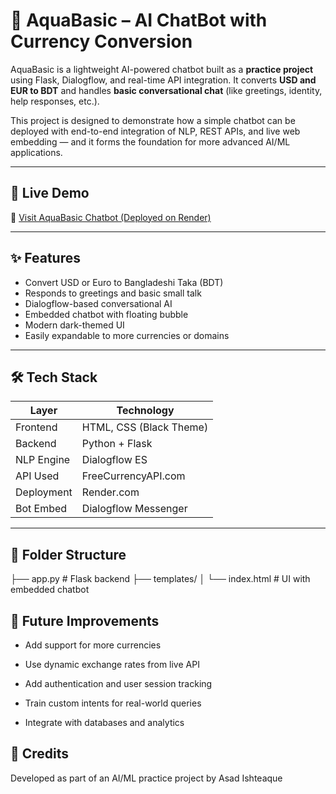 # 💬 AquaBasic – AI ChatBot with Currency Conversion

AquaBasic is a lightweight AI-powered chatbot built as a **practice project** using Flask, Dialogflow, and real-time API integration. It converts **USD and EUR to BDT** and handles **basic conversational chat** (like greetings, identity, help responses, etc.).

This project is designed to demonstrate how a simple chatbot can be deployed with end-to-end integration of NLP, REST APIs, and live web embedding — and it forms the foundation for more advanced AI/ML applications.

---

## 🚀 Live Demo

🔗 [Visit AquaBasic Chatbot (Deployed on Render)](https://ai-chatbot-with-currency-conversion.onrender.com/)

---

## ✨ Features

- Convert USD or Euro to Bangladeshi Taka (BDT)
- Responds to greetings and basic small talk
- Dialogflow-based conversational AI
- Embedded chatbot with floating bubble
- Modern dark-themed UI
- Easily expandable to more currencies or domains

---

## 🛠️ Tech Stack

| Layer      | Technology              |
| ---------- | ----------------------- |
| Frontend   | HTML, CSS (Black Theme) |
| Backend    | Python + Flask          |
| NLP Engine | Dialogflow ES           |
| API Used   | FreeCurrencyAPI.com     |
| Deployment | Render.com              |
| Bot Embed  | Dialogflow Messenger    |

---

## 📁 Folder Structure

├── app.py # Flask backend
├── templates/
│ └── index.html # UI with embedded chatbot

## 🧠 Future Improvements

- Add support for more currencies

- Use dynamic exchange rates from live API

- Add authentication and user session tracking

- Train custom intents for real-world queries

- Integrate with databases and analytics

## 🙌 Credits

Developed as part of an AI/ML practice project by Asad Ishteaque
